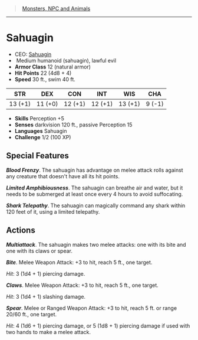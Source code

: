 ﻿---
!MonsterItem
Family: MonsterVO
Type: humanoid (sahuagin)
Size: Medium
Alignment: lawful evil
ArmorClass: 12 (natural armor)
HitPoints: 22 (4d8 + 4)
Speed: 30 ft., swim 40 ft.
Strength: 13 (+1)
Dexterity: 11 (+0)
Constitution: 12 (+1)
Intelligence: 12 (+1)
Wisdom: 13 (+1)
Charisma: ' 9 (-1)'
Skills: Perception +5
Senses: darkvision 120 ft., passive Perception 15
Languages: Sahuagin
Challenge: 1/2 (100 XP)
Id: monsters_vo.md#sahuagin
ParentLink: monsters_vo.md#monsters-npc-and-animals
Name: Sahuagin
ParentName: Monsters, NPC and Animals
NameLevel: 1
AltName: '[Sahuagin](hd_monsters_sahuagin.md)'
Attributes:
  Name: Sahuagin
  Markdown: >+
    # <!--Name-->Sahuagin<!--/Name-->


    - CEO: <!--AltName-->[Sahuagin](hd_monsters_sahuagin.md)<!--/AltName-->

    -  <!--Size-->Medium<!--/Size--> <!--Type-->humanoid (sahuagin)<!--/Type-->, <!--Alignment-->lawful evil<!--/Alignment-->

    - **Armor Class** <!--ArmorClass-->12 (natural armor)<!--/ArmorClass-->

    - **Hit Points** <!--HitPoints-->22 (4d8 + 4)<!--/HitPoints-->

    - **Speed** <!--Speed-->30 ft., swim 40 ft.<!--/Speed-->


    |STR|DEX|CON|INT|WIS|CHA|

    |---|---|---|---|---|---|

    |<!--Strength-->13 (+1)<!--/Strength-->|<!--Dexterity-->11 (+0)<!--/Dexterity-->|<!--Constitution-->12 (+1)<!--/Constitution-->|<!--Intelligence-->12 (+1)<!--/Intelligence-->|<!--Wisdom-->13 (+1)<!--/Wisdom-->|<!--Charisma--> 9 (-1)<!--/Charisma-->|


    - **Skills** <!--Skills-->Perception +5<!--/Skills-->

    - **Senses** <!--Senses-->darkvision 120 ft., passive Perception 15<!--/Senses-->

    - **Languages** <!--Languages-->Sahuagin<!--/Languages-->

    - **Challenge** <!--Challenge-->1/2 (100 XP)<!--/Challenge-->


    ## Special Features


    **_Blood Frenzy_**. The sahuagin has advantage on melee attack rolls against any creature that doesn't have all its hit points.


    **_Limited Amphibiousness_**. The sahuagin can breathe air and water, but it needs to be submerged at least once every 4 hours to avoid suffocating.


    **_Shark Telepathy_**. The sahuagin can magically command any shark within 120 feet of it, using a limited telepathy.


    ## Actions


    **_Multiattack_**. The sahuagin makes two melee attacks: one with its bite and one with its claws or spear.


    **_Bite_**. Melee Weapon Attack: +3 to hit, reach 5 ft., one target.


    _Hit_: 3 (1d4 + 1) piercing damage.


    **_Claws_**. Melee Weapon Attack: +3 to hit, reach 5 ft., one target.


    _Hit_: 3 (1d4 + 1) slashing damage.


    **_Spear_**. Melee or Ranged Weapon Attack: +3 to hit, reach 5 ft. or range 20/60 ft., one target.


    _Hit_: 4 (1d6 + 1) piercing damage, or 5 (1d8 + 1) piercing damage if used with two hands to make a melee attack.

  AltName: '[Sahuagin](hd_monsters_sahuagin.md)'
  Size: Medium
  Type: humanoid (sahuagin)
  Alignment: lawful evil
  ArmorClass: 12 (natural armor)
  HitPoints: 22 (4d8 + 4)
  Speed: 30 ft., swim 40 ft.
  Strength: 13 (+1)
  Dexterity: 11 (+0)
  Constitution: 12 (+1)
  Intelligence: 12 (+1)
  Wisdom: 13 (+1)
  Charisma: ' 9 (-1)'
  Skills: Perception +5
  Senses: darkvision 120 ft., passive Perception 15
  Languages: Sahuagin
  Challenge: 1/2 (100 XP)
AttributesDictionary: >+
  Name: Sahuagin

  Markdown: >+

    # <!--Name-->Sahuagin<!--/Name-->





    - CEO: <!--AltName-->[Sahuagin](hd_monsters_sahuagin.md)<!--/AltName-->



    -  <!--Size-->Medium<!--/Size--> <!--Type-->humanoid (sahuagin)<!--/Type-->, <!--Alignment-->lawful evil<!--/Alignment-->



    - **Armor Class** <!--ArmorClass-->12 (natural armor)<!--/ArmorClass-->



    - **Hit Points** <!--HitPoints-->22 (4d8 + 4)<!--/HitPoints-->



    - **Speed** <!--Speed-->30 ft., swim 40 ft.<!--/Speed-->





    |STR|DEX|CON|INT|WIS|CHA|



    |---|---|---|---|---|---|



    |<!--Strength-->13 (+1)<!--/Strength-->|<!--Dexterity-->11 (+0)<!--/Dexterity-->|<!--Constitution-->12 (+1)<!--/Constitution-->|<!--Intelligence-->12 (+1)<!--/Intelligence-->|<!--Wisdom-->13 (+1)<!--/Wisdom-->|<!--Charisma--> 9 (-1)<!--/Charisma-->|





    - **Skills** <!--Skills-->Perception +5<!--/Skills-->



    - **Senses** <!--Senses-->darkvision 120 ft., passive Perception 15<!--/Senses-->



    - **Languages** <!--Languages-->Sahuagin<!--/Languages-->



    - **Challenge** <!--Challenge-->1/2 (100 XP)<!--/Challenge-->





    ## Special Features





    **_Blood Frenzy_**. The sahuagin has advantage on melee attack rolls against any creature that doesn't have all its hit points.





    **_Limited Amphibiousness_**. The sahuagin can breathe air and water, but it needs to be submerged at least once every 4 hours to avoid suffocating.





    **_Shark Telepathy_**. The sahuagin can magically command any shark within 120 feet of it, using a limited telepathy.





    ## Actions





    **_Multiattack_**. The sahuagin makes two melee attacks: one with its bite and one with its claws or spear.





    **_Bite_**. Melee Weapon Attack: +3 to hit, reach 5 ft., one target.





    _Hit_: 3 (1d4 + 1) piercing damage.





    **_Claws_**. Melee Weapon Attack: +3 to hit, reach 5 ft., one target.





    _Hit_: 3 (1d4 + 1) slashing damage.





    **_Spear_**. Melee or Ranged Weapon Attack: +3 to hit, reach 5 ft. or range 20/60 ft., one target.





    _Hit_: 4 (1d6 + 1) piercing damage, or 5 (1d8 + 1) piercing damage if used with two hands to make a melee attack.



  AltName: '[Sahuagin](hd_monsters_sahuagin.md)'

  Size: Medium

  Type: humanoid (sahuagin)

  Alignment: lawful evil

  ArmorClass: 12 (natural armor)

  HitPoints: 22 (4d8 + 4)

  Speed: 30 ft., swim 40 ft.

  Strength: 13 (+1)

  Dexterity: 11 (+0)

  Constitution: 12 (+1)

  Intelligence: 12 (+1)

  Wisdom: 13 (+1)

  Charisma: ' 9 (-1)'

  Skills: Perception +5

  Senses: darkvision 120 ft., passive Perception 15

  Languages: Sahuagin

  Challenge: 1/2 (100 XP)

---
> [Monsters, NPC and Animals](srd_monsters.md)

---

# Sahuagin

- CEO: [Sahuagin](hd_monsters_sahuagin.md)
-  Medium humanoid (sahuagin), lawful evil
- **Armor Class** 12 (natural armor)
- **Hit Points** 22 (4d8 + 4)
- **Speed** 30 ft., swim 40 ft.

|STR|DEX|CON|INT|WIS|CHA|
|---|---|---|---|---|---|
|13 (+1)|11 (+0)|12 (+1)|12 (+1)|13 (+1)| 9 (-1)|

- **Skills** Perception +5
- **Senses** darkvision 120 ft., passive Perception 15
- **Languages** Sahuagin
- **Challenge** 1/2 (100 XP)

## Special Features

**_Blood Frenzy_**. The sahuagin has advantage on melee attack rolls against any creature that doesn't have all its hit points.

**_Limited Amphibiousness_**. The sahuagin can breathe air and water, but it needs to be submerged at least once every 4 hours to avoid suffocating.

**_Shark Telepathy_**. The sahuagin can magically command any shark within 120 feet of it, using a limited telepathy.

## Actions

**_Multiattack_**. The sahuagin makes two melee attacks: one with its bite and one with its claws or spear.

**_Bite_**. Melee Weapon Attack: +3 to hit, reach 5 ft., one target.

_Hit_: 3 (1d4 + 1) piercing damage.

**_Claws_**. Melee Weapon Attack: +3 to hit, reach 5 ft., one target.

_Hit_: 3 (1d4 + 1) slashing damage.

**_Spear_**. Melee or Ranged Weapon Attack: +3 to hit, reach 5 ft. or range 20/60 ft., one target.

_Hit_: 4 (1d6 + 1) piercing damage, or 5 (1d8 + 1) piercing damage if used with two hands to make a melee attack.

